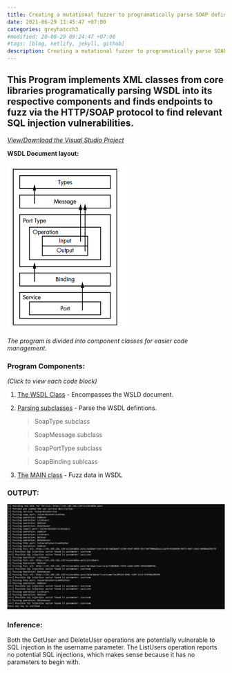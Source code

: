 ```yaml
---
title: Creating a mutational fuzzer to programatically parse SOAP definitions and fuzz SOAP endpoints for possible sqli errors.
date: 2021-06-29 11:45:47 +07:00
categories: greyhatcch3
#modified: 20-08-29 09:24:47 +07:00
#tags: [blog, netlify, jekyll, github]
description: Creating a mutational fuzzer to programatically parse SOAP definitions and fuzz SOAP endpoints for possible sqli errors.
---
```




## This Program implements XML classes from core libraries programatically parsing WSDL into its respective components and finds endpoints to fuzz via the HTTP/SOAP protocol to find relevant SQL injection vulnerabilities.

_[View/Download the Visual Studio Project](https://github.com/m3rcer/m3rcer.github.io/master/_posts/coding/csharp/greyhatc/Ch3/vs)_

__WSDL Document layout:__

![Image](https://raw.githubusercontent.com/m3rcer/m3rcer.github.io/master/_posts/coding/csharp/greyhatc/Ch3/wsdl_layout.png)

_The program is divided into component classes for easier code management_.

### Program Components:

_(Click to view each code block)_

1. [The WSDL Class](wsdl.md) - Encompasses the WSLD document.

2. [Parsing subclasses](parse.md) - Parse the WSDL defintions.
   >SoapType subclass
   
   >SoapMessage subclass
   
   >SoapPortType subclass
   
   >SoapBinding sublcass 

3. [The MAIN class](main.md) - Fuzz data in WSDL

### OUTPUT:

![Image](https://raw.githubusercontent.com/m3rcer/m3rcer.github.io/master/_posts/coding/csharp/greyhatc/Ch3/output.png)

### Inference:

Both the GetUser and DeleteUser operations are potentially vulnerable to SQL injection in the username parameter.
The ListUsers operation reports no potential SQL injections, which makes sense because it has no parameters to begin with.

